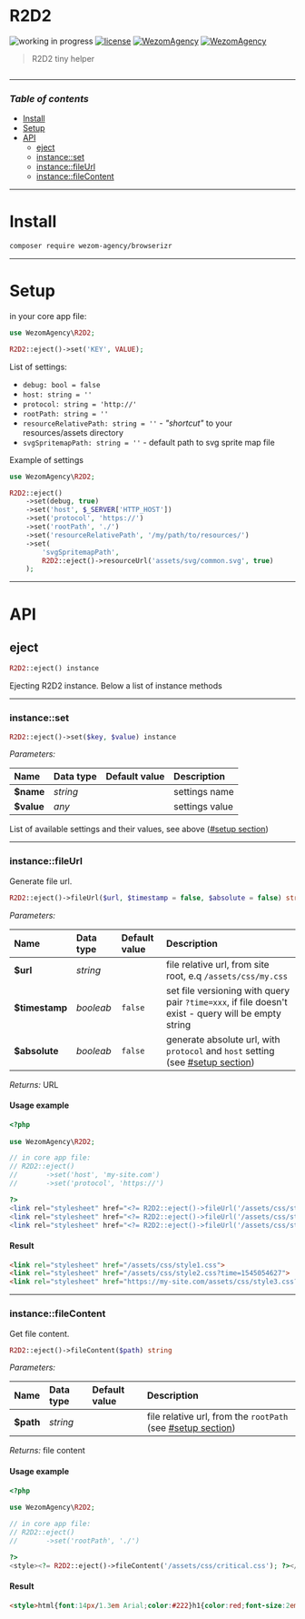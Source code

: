 # R2D2

![working in progress](https://img.shields.io/badge/Status-WIP-red.svg)
[![license](https://img.shields.io/badge/License-MIT-blue.svg)](https://github.com/dutchenkoOleg/node-w3c-validator/blob/master/LICENSE)
[![WezomAgency](https://img.shields.io/badge/composer-require-orange.svg)](https://packagist.org/packages/wezom-agency/r2d2)
[![WezomAgency](https://img.shields.io/badge/Wezom-Agency-red.svg)](https://github.com/WezomAgency)

> R2D2 tiny helper

<img src="https://raw.githubusercontent.com/dutchenkoOleg/storage/master/img/r2d2/r2d2.gif" alt>

---

### *Table of contents*

- [Install](#install)
- [Setup](#setup)
- [API](#api)
	- [eject](#eject)
	- [instance::set](#instanceset)
	- [instance::fileUrl](#instancefileurl)
	- [instance::fileContent](#instancefilecontent)

---



# Install

```bash
composer require wezom-agency/browserizr
```

---

# Setup

in your core app file:

```php
use WezomAgency\R2D2;

R2D2::eject()->set('KEY', VALUE);

```

List of settings:

- `debug: bool = false`
- `host: string = ''`
- `protocol: string = 'http://'`
- `rootPath: string = ''`
- `resourceRelativePath: string = ''` - _"shortcut"_ to your resources/assets directory
- `svgSpritemapPath: string = ''` - default path to svg sprite map file


Example of settings

```php
use WezomAgency\R2D2;

R2D2::eject()
    ->set(debug, true)
    ->set('host', $_SERVER['HTTP_HOST'])
    ->set('protocol', 'https://')
    ->set('rootPath', './')
    ->set('resourceRelativePath', '/my/path/to/resources/')
    ->set(
        'svgSpritemapPath',
        R2D2::eject()->resourceUrl('assets/svg/common.svg', true)
    );
```

---

# API

## eject

```php
R2D2::eject() instance
```

Ejecting R2D2 instance.
Below a list of instance methods


---

### instance::set

```php
R2D2::eject()->set($key, $value) instance
```

_Parameters:_

| Name       | Data type | Default value | Description    |
| :--------- | :-------- | :------------ | :------------- |
| **$name**  | _string_  |               | settings name  |
| **$value** | _any_     |               | settings value |

List of available settings and their values, see above ([#setup section](#setup))



---

### instance::fileUrl

Generate file url.

```php
R2D2::eject()->fileUrl($url, $timestamp = false, $absolute = false) string
```


_Parameters:_

| Name           | Data type | Default value | Description    |
| :------------- | :-------- | :------------ | :------------- |
| **$url**       | _string_  |               | file relative url, from site root, e.q `/assets/css/my.css`  |
| **$timestamp** | _booleab_ | `false`       | set file versioning with query pair `?time=xxx`, if file doesn't exist - query will be empty string |
| **$absolute**  | _booleab_ | `false`       | generate absolute url, with `protocol` and `host` setting (see [#setup section](#setup)) |

_Returns:_ URL 


#### Usage example

```php
<?php
 
use WezomAgency\R2D2;

// in core app file:
// R2D2::eject()
//       ->set('host', 'my-site.com')
//       ->set('protocol', 'https://')

?>
<link rel="stylesheet" href="<?= R2D2::eject()->fileUrl('/assets/css/style1.css'); ?>">
<link rel="stylesheet" href="<?= R2D2::eject()->fileUrl('/assets/css/style2.css', true); ?>">
<link rel="stylesheet" href="<?= R2D2::eject()->fileUrl('/assets/css/style3.css', true, true); ?>">
```
#### Result

```html
<link rel="stylesheet" href="/assets/css/style1.css">
<link rel="stylesheet" href="/assets/css/style2.css?time=1545054627">
<link rel="stylesheet" href="https://my-site.com/assets/css/style3.css?time=1545054627">
```


---

### instance::fileContent

Get file content.

```php
R2D2::eject()->fileContent($path) string
```

_Parameters:_

| Name           | Data type | Default value | Description    |
| :------------- | :-------- | :------------ | :------------- |
| **$path**      | _string_  |               | file relative url, from the `rootPath` (see [#setup section](#setup))  |

_Returns:_ file content


#### Usage example

```php
<?php
 
use WezomAgency\R2D2;

// in core app file:
// R2D2::eject()
//       ->set('rootPath', './')

?>
<style><?= R2D2::eject()->fileContent('/assets/css/critical.css'); ?></style>
```
#### Result

```html
<style>html{font:14px/1.3em Arial;color:#222}h1{color:red;font-size:2em}.wysiswyg{font-size:16px;line-height:normal}</style>
```




